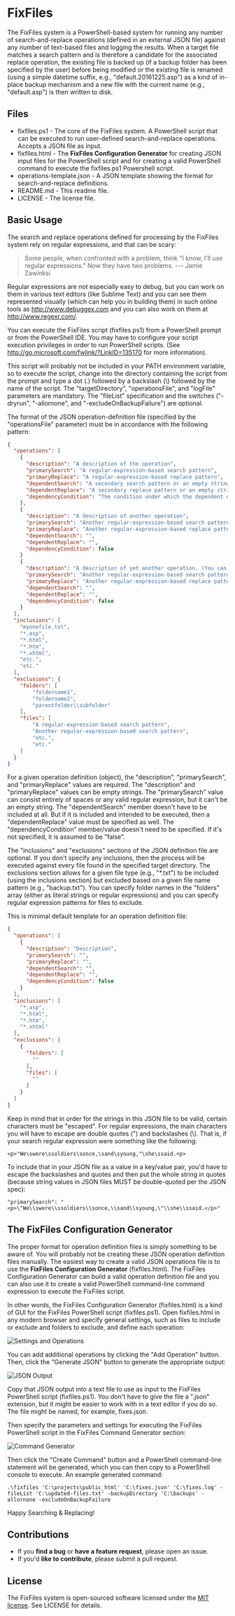 # FixFiles
The FixFiles system is a PowerShell-based system for running any number of search-and-replace operations (defined in an external JSON file) against any number of text-based files and logging the results. When a target file matches a search pattern and is therefore a candidate for the associated replace operation, the existing file is backed up (if a backup folder has been specified by the user) before being modified or the existing file is renamed (using a simple datetime suffix, e.g., "default.20161225.asp") as a kind of in-place backup mechanism and a new file with the current name (e.g., "default.asp") is then written to disk.

## Files
* fixfiles.ps1 - The core of the FixFiles system. A PowerShell script that can be executed to run user-defined search-and-replace operations. Accepts a JSON file as input.
* fixfiles.html - The **FixFiles Configuration Generator** for creating JSON input files for the PowerShell script and for creating a valid PowerShell command to execute the fixfiles.ps1 Powershell script.
* operations-template.json - A JSON template showing the format for search-and-replace definitions.
* README.md - This readme file.
* LICENSE - The license file.

## Basic Usage
The search and replace operations defined for processing by the FixFiles system rely on regular expressions, and that can be scary:

  > Some people, when confronted with a problem, think "I know, I'll use regular expressions." Now they have two problems. --- Jamie Zawinksi

Regular expressions are not especially easy to debug, but you can work on them in various text editors (like Sublime Text) and you can see them represented visually (which can help you in building them) in such online tools as http://www.debuggex.com and you can also work on them at http://www.regexr.com/.

You can execute the FixFiles script (fixfiles.ps1) from a PowerShell prompt or from the PowerShell IDE. You may have to configure your script execution privileges in order to run PowerShell scripts. (See http://go.microsoft.com/fwlink/?LinkID=135170 for more information).

This script will probably not be included in your PATH environment variable, so to execute the script, change into the directory containing the script from the prompt and type a dot (.) followed by a backslash (\\) followed by the name of the script. The "targetDirectory", "operationsFile", and "logFile" parameters are mandatory. The "fileList" specification and the switches ("-dryrun", "-allornone", and "-excludeOnBackupFailure") are optional.

The format of the JSON operation-definition file (specified by the "operationsFile" parameter) must be in accordance with the following pattern:

```json
{
  "operations": [
    {
      "description": "A description of the operation",
      "primarySearch": "A regular-expression-based search pattern",
      "primaryReplace": "A regular-expression-based replace pattern",
      "dependentSearch": "A secondary search pattern or an empty string",
      "dependentReplace": "A secondary replace pattern or an empty string",
      "dependencyCondition": "The condition under which the dependent operation executes. If 'false', then the secondary operation runs only if the primary search operation fails to find anything. If 'true', then the secondary operation runs only if the primary search is successful. The only permitted values are 'true' or 'false'."
    },
    {
      "description": "A description of another operation",
      "primarySearch": "Another regular-expression-based search pattern",
      "primaryReplace": "Another regular-expression-based replace pattern",
      "dependentSearch": "",
      "dependentReplace": "",
      "dependencyCondition": false
    }
    {
      "description": "A description of yet another operation. (You can add any number of additional operations.)",
      "primarySearch": "Another regular-expression-based search pattern",
      "primaryReplace": "Another regular-expression-based replace pattern",
      "dependentSearch": "",
      "dependentReplace": "",
      "dependencyCondition": false
    }
  ],
  "inclusions": [
    "myonefile.txt",
    "*.asp",
    "*.html",
    "*.htm",
    "*.xhtml",
    "etc.",
    "etc."
  ],
  "exclusions": {
    "folders": [
        "foldername1",
        "foldername2",
        "parentfolder\\subfolder"
    ],
    "files": [
        "A regular-expression-based search pattern",
        "Another regular-expression-based search pattern",
        "etc.",
        "etc."
    ]
  }
}
```

For a given operation definition (object), the "description", "primarySearch", and "primaryReplace" values are required. The "description" and "primaryReplace" values can be empty strings. The "primarySearch" value can consist entirely of spaces or any valid regular expression, but it can't be an empty string. The "dependentSearch" member doesn't have to be included at all. But if it is included and intended to be executed, then a "dependentReplace" value must be specified as well. The "dependencyCondition" member/value doesn't need to be specified. If it's not specified, it is assumed to be "false".

The "inclusions" and "exclusions" sections of the JSON definition file are optional. If you don't specify any inclusions, then the process will be executed against every file found in the specified target directory. The exclusions section allows for a given file type (e.g., "*.txt") to be included (using the inclusions section) but excluded based on a given file name pattern (e.g., "backup.txt"). You can specify folder names in the "folders" array (either as literal strings or regular expressions) and you can specify regular expression patterns for files to exclude.

This is minimal default template for an operation definition file:

```json
{
  "operations": [
    {
      "description": "Description",
      "primarySearch": "",
      "primaryReplace": "",
      "dependentSearch": "",
      "dependentReplace": "",
      "dependencyCondition": false
    }
  ],
  "inclusions": [
    "*.asp",
    "*.html",
    "*.htm",
    "*.xhtml"
  ],
  "exclusions": [
    {
      "folders": [
        ""
      ],
      "files": [
        ""
      ]
    }
  ]
}
```

Keep in mind that in order for the strings in this JSON file to be valid, certain characters must be "escaped". For regular expressions, the main characters you will have to escape are double quotes (") and backslashes (\\). That is, if your search regular expression were something like the following:

`<p>"We\swere\ssoldiers\sonce,\sand\syoung,"\she\ssaid.<p>`

To include that in your JSON file as a value in a key/value pair, you'd have to escape the backslashes and quotes and then put the whole string in quotes
(because string values in JSON files MUST be double-quoted per the JSON spec):

`"primarySearch": "<p>\"We\\swere\\ssoldiers\\sonce,\\sand\\syoung,\"\\she\\ssaid.</p>"`

## The FixFiles Configuration Generator
The proper format for operation definition files is simply something to be aware of. You will probably not be creating these JSON operation definition files manually. The easiest way to create a valid JSON operations file is to use the **FixFiles Configuration Generator** (fixfiles.html). The FixFiles Configuration Generator can build a valid operation definition file and you can also use it to create a valid PowerShell command-line command expression to execute the FixFiles script.

In other words, the FixFiles Configuration Generator (fixfiles.html) is a kind of GUI for the FixFiles PowerShell script (fixfiles.ps1). Open fixfiles.html in any modern browser and specify general settings, such as files to include or exclude and folders to exclude, and define each operation:

![Settings and Operations](https://raw.githubusercontent.com/Phanoteus/fixfiles/assets/image1.jpg)

You can add additional operations by clicking the "Add Operation" button. Then, click the "Generate JSON" button to generate the appropriate output:

![JSON Output](https://raw.githubusercontent.com/Phanoteus/fixfiles/assets/image2.jpg)

Copy that JSON output into a text file to use as input to the FixFiles PowerShell script (fixfiles.ps1). You don't have to give the file a ".json" extension, but it might be easier to work with in a text editor if you do so. The file might be named, for example, fixes.json.

Then specify the parameters and settings for executing the FixFiles PowerShell script in the FixFiles Command Generator section:

![Command Generator](https://raw.githubusercontent.com/Phanoteus/fixfiles/assets/image3.jpg)

Then click the "Create Command" button and a PowerShell command-line statement will be generated, which you can then copy to a PowerShell console to execute. An example generated command:

`.\fixfiles 'C:\projects\public_html' 'C:\fixes.json' 'C:\fixes.log' -fileList 'C:\updated-files.txt' -backupDirectory 'C:\backups' -allornone -excludeOnBackupFailure`

Happy Searching & Replacing!

## Contributions
- If you **find a bug** or **have a feature request**, please open an issue.
- If you'd **like to contribute**, please submit a pull request.

## License
The FixFiles system is open-sourced software licensed under the [MIT license](http://opensource.org/licenses/MIT). See LICENSE for details.